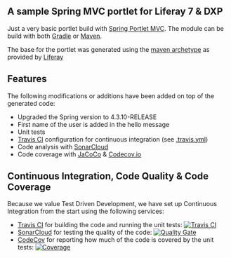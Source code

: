 ## A sample Spring MVC portlet for Liferay 7 & DXP

Just a very basic portlet build with [Spring Portlet MVC](https://docs.spring.io/spring/docs/current/spring-framework-reference/html/portlet.html). The module can be build with both [Gradle](https://gradle.org/) or [Maven](https://maven.apache.org/).

The base for the portlet was generated using the [maven archetype](https://dev.liferay.com/develop/tutorials/-/knowledge_base/7-0/generating-new-projects-using-archetypes) as provided by [Liferay](https://www.liferay.com)

## Features

The following modifications or additions have been added on top of the generated code:
* Upgraded the Spring version to 4.3.10-RELEASE
* First name of the user is added in the hello message
* Unit tests
* [Travis CI](https://travis-ci.org/triberay/liferay-springmvc-sample) configuration for continuous integration (see [.travis.yml](https://github.com/triberay/liferay-springmvc-sample/blob/master/.travis.yml))
* Code analysis with [SonarCloud](https://sonarcloud.io/dashboard/index/com.triberay:triberay-springmvc-sample)
* Code coverage with [JaCoCo](http://www.eclemma.org/jacoco/) & [Codecov.io](https://codecov.io/) 

## Continuous Integration, Code Quality & Code Coverage

Because we value Test Driven Development, we have set up Continuous Integration from the start using the following services:

* [Travis CI](https://travis-ci.org/triberay/liferay-springmvc-sample) for building the code and running the unit tests: 
    <a href="https://travis-ci.org/triberay/liferay-springmvc-sample"><img src="https://travis-ci.org/triberay/liferay-springmvc-sample.svg?branch=master" alt="Travis CI" /></a>
* [SonarCloud](https://sonarcloud.io/dashboard/index/com.triberay:triberay-springmvc-sample) for testing the quality of the code: 
    <a href="https://sonarcloud.io/dashboard/index/com.triberay:triberay-springmvc-sample"><img src="https://sonarcloud.io/api/badges/gate?key=com.triberay:triberay-springmvc-sample" alt="Quality Gate" /></a>
* [CodeCov](https://codecov.io/gh/triberay/liferay-springmvc-sample) for reporting how much of the code is covered by the unit tests: 
    <a href="https://codecov.io/gh/triberay/liferay-springmvc-sample"><img src="https://codecov.io/gh/triberay/liferay-springmvc-sample/branch/master/graph/badge.svg" alt="Coverage" /></a>
